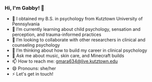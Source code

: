 ### Hi, I'm Gabby! 👋

<!--
**gmaramag/gmaramag** is a ✨ _special_ ✨ repository because its `README.md` (this file) appears on your GitHub profile.

-->

- 🔭 I obtained my B.S. in psychology from Kutztown University of Pennsylvania
- 🌱 I’m currently learning about child psychology, sensation and perception, and trauma-informed practices
- 👯 I’m looking to collaborate with other researchers in clinical and counseling psychology
- 🤔 I’m thinking about how to build my career in clinical psychology
- 💬 Ask me about music, skin care, and Minecraft builds
- 📫 How to reach me: gmara634@live.kutztown.edu
- 😄 Pronouns: she/her
- ⚡ Let's get in touch!
